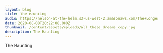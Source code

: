 ```yaml
---
layout: blog
title: The Haunting
audio: https://nelson-at-the-helm.s3-us-west-2.amazonaws.com/The+Longest+Kiss.mp3
date: 2020-08-08T20:22:08.080Z
thumbnail: /content/assets/uploads/all_these_dreams_copy.jpg
description: The Haunting
---
```

The Haunting